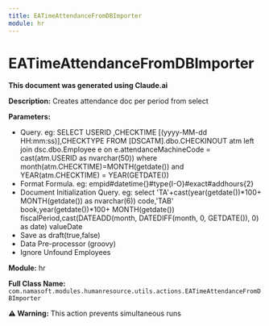 ```yaml
---
title: EATimeAttendanceFromDBImporter
module: hr
---
```



<div class='entity-flows'>

# EATimeAttendanceFromDBImporter

**This document was generated using Claude.ai**

**Description:** Creates attendance doc per period from select

**Parameters:**
- Query. eg: SELECT  USERID ,CHECKTIME [(yyyy-MM-dd HH:mm:ss)],CHECKTYPE
  FROM [DSCATM].dbo.CHECKINOUT atm left join dsc.dbo.Employee e on e.attendanceMachineCode = cast(atm.USERID as nvarchar(50))
  where month(atm.CHECKTIME)=MONTH(getdate()) and YEAR(atm.CHECKTIME) = YEAR(GETDATE())
- Format Formula. eg: empid#datetime{}#type{I-O}#exact#addhours{2}
- Document Initialization Query. eg: select 'TA'+cast(year(getdate())*100+ MONTH(getdate()) as nvarchar(6)) code,'TAB' book,year(getdate())*100+ MONTH(getdate()) fiscalPeriod,cast(DATEADD(month, DATEDIFF(month, 0, GETDATE()), 0) as date) valueDate 
- Save as draft(true,false)
- Data Pre-processor (groovy)
- Ignore Unfound Employees

**Module:** hr

**Full Class Name:** `com.namasoft.modules.humanresource.utils.actions.EATimeAttendanceFromDBImporter`

**⚠️ Warning:** This action prevents simultaneous runs


</div>

